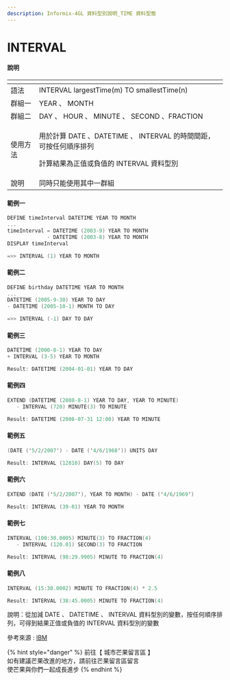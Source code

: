 ```yaml
---
description: Informix-4GL 資料型別說明_TIME 資料型態
---
```


# INTERVAL

#### 說明

<table>
  <thead>
    <tr>
      <th style="text-align:left"></th>
      <th style="text-align:left"></th>
    </tr>
  </thead>
  <tbody>
    <tr>
      <td style="text-align:left">&#x8A9E;&#x6CD5;</td>
      <td style="text-align:left">INTERVAL largestTime(m) TO smallestTime(n)</td>
    </tr>
    <tr>
      <td style="text-align:left">&#x7FA4;&#x7D44;&#x4E00;</td>
      <td style="text-align:left">YEAR &#x3001; MONTH</td>
    </tr>
    <tr>
      <td style="text-align:left">&#x7FA4;&#x7D44;&#x4E8C;</td>
      <td style="text-align:left">DAY &#x3001; HOUR &#x3001; MINUTE &#x3001; SECOND &#x3001;FRACTION</td>
    </tr>
    <tr>
      <td style="text-align:left">&#x4F7F;&#x7528;&#x65B9;&#x6CD5;</td>
      <td style="text-align:left">
        <p>&#x7528;&#x65BC;&#x8A08;&#x7B97; DATE &#x3001;DATETIME &#x3001; INTERVAL
          &#x7684;&#x6642;&#x9593;&#x9593;&#x8DDD;&#xFF0C;&#x53EF;&#x6309;&#x4EFB;&#x4F55;&#x9806;&#x5E8F;&#x6392;&#x5217;</p>
        <p>&#x8A08;&#x7B97;&#x7D50;&#x679C;&#x70BA;&#x6B63;&#x503C;&#x6216;&#x8CA0;&#x503C;&#x7684;
          INTERVAL &#x8CC7;&#x6599;&#x578B;&#x5225;</p>
      </td>
    </tr>
    <tr>
      <td style="text-align:left">&#x8AAA;&#x660E;</td>
      <td style="text-align:left">&#x540C;&#x6642;&#x53EA;&#x80FD;&#x4F7F;&#x7528;&#x5176;&#x4E2D;&#x4E00;&#x7FA4;&#x7D44;</td>
    </tr>
  </tbody>
</table>

#### 範例一

```objectivec
DEFINE timeInterval DATETIME YEAR TO MONTH
...
timeInterval = DATETIME (2003-9) YEAR TO MONTH
             - DATETIME (2003-8) YEAR TO MONTH
DISPLAY timeInterval

=>> INTERVAL (1) YEAR TO MONTH
```

#### 範例二

```objectivec
DEFINE birthday DATETIME YEAR TO MONTH
...
DATETIME (2005-9-30) YEAR TO DAY
- DATETIME (2005-10-1) MONTH TO DAY

=>> INTERVAL (-1) DAY TO DAY
```

#### 範例三

```objectivec
DATETIME (2000-8-1) YEAR TO DAY
+ INTERVAL (3-5) YEAR TO MONTH

Result: DATETIME (2004-01-01) YEAR TO DAY
```

#### 範例四

```objectivec
EXTEND (DATETIME (2008-8-1) YEAR TO DAY, YEAR TO MINUTE)
   - INTERVAL (720) MINUTE(3) TO MINUTE

Result: DATETIME (2008-07-31 12:00) YEAR TO MINUTE
```

#### 範例五

```objectivec
(DATE ('5/2/2007') - DATE ('4/6/1968')) UNITS DAY

Result: INTERVAL (12810) DAY(5) TO DAY
```

#### 範例六

```objectivec
EXTEND (DATE ('5/2/2007'), YEAR TO MONTH) - DATE ('4/6/1969')

Result: INTERVAL (39-01) YEAR TO MONTH
```

#### 範例七

```objectivec
INTERVAL (100:30.0005) MINUTE(3) TO FRACTION(4)
   - INTERVAL (120.01) SECOND(3) TO FRACTION

Result: INTERVAL (98:29.9905) MINUTE TO FRACTION(4)
```

#### 範例八

```objectivec
INTERVAL (15:30.0002) MINUTE TO FRACTION(4) * 2.5

Result: INTERVAL (38:45.0005) MINUTE TO FRACTION(4)
```

說明：從加減 DATE 、 DATETIME 、 INTERVAL 資料型別的變數，按任何順序排列，可得到結果正值或負值的 INTERVAL 資料型別的變數

參考來源 : [IBM](https://www.ibm.com/docs/en/informix-servers/14.10?topic=bidt-time-data-types)

{% hint style="danger" %}
前往【 城市芒果留言區 】  
如有建議芒果改進的地方，請前往芒果留言區留言  
使芒果與你們一起成長進步
{% endhint %}


